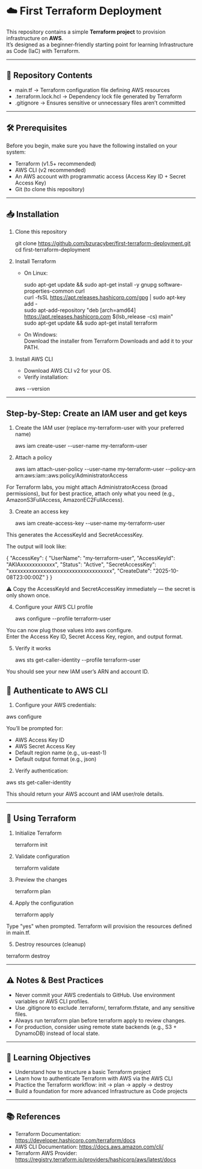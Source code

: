 # ☁️ First Terraform Deployment

This repository contains a simple **Terraform project** to provision infrastructure on **AWS**.  
It’s designed as a beginner‑friendly starting point for learning Infrastructure as Code (IaC) with Terraform.

---

## 📂 Repository Contents
- main.tf → Terraform configuration file defining AWS resources  
- .terraform.lock.hcl → Dependency lock file generated by Terraform  
- .gitignore → Ensures sensitive or unnecessary files aren’t committed  

---

## 🛠️ Prerequisites

Before you begin, make sure you have the following installed on your system:

- Terraform (v1.5+ recommended)  
- AWS CLI (v2 recommended)  
- An AWS account with programmatic access (Access Key ID + Secret Access Key)  
- Git (to clone this repository)

---

## 📥 Installation

1. Clone this repository

    git clone https://github.com/bzuracyber/first-terraform-deployment.git  
    cd first-terraform-deployment

2. Install Terraform  

   - On Linux:

        sudo apt-get update && sudo apt-get install -y gnupg software-properties-common curl  
        curl -fsSL https://apt.releases.hashicorp.com/gpg | sudo apt-key add -  
        sudo apt-add-repository "deb [arch=amd64] https://apt.releases.hashicorp.com $(lsb_release -cs) main"  
        sudo apt-get update && sudo apt-get install terraform

   - On Windows:  
     Download the installer from Terraform Downloads and add it to your PATH.

3. Install AWS CLI  
   - Download AWS CLI v2 for your OS.  
   - Verify installation:

    aws --version
---

## Step-by-Step: Create an IAM user and get keys

1. Create the IAM user (replace my-terraform-user with your preferred name)

    aws iam create-user --user-name my-terraform-user

2. Attach a policy  

    aws iam attach-user-policy --user-name my-terraform-user --policy-arn arn:aws:iam::aws:policy/AdministratorAccess

For Terraform labs, you might attach AdministratorAccess (broad permissions), but for best practice, attach only what you need (e.g., AmazonS3FullAccess, AmazonEC2FullAccess).

3. Create an access key

    aws iam create-access-key --user-name my-terraform-user

This generates the AccessKeyId and SecretAccessKey.

The output will look like:

{
  "AccessKey": {
    "UserName": "my-terraform-user",
    "AccessKeyId": "AKIAxxxxxxxxxxxx",
    "Status": "Active",
    "SecretAccessKey": "xxxxxxxxxxxxxxxxxxxxxxxxxxxxxxxxxxxx",
    "CreateDate": "2025-10-08T23:00:00Z"
  }
}

⚠️ Copy the AccessKeyId and SecretAccessKey immediately — the secret is only shown once.

4. Configure your AWS CLI profile  

    aws configure --profile terraform-user

You can now plug those values into aws configure.  
Enter the Access Key ID, Secret Access Key, region, and output format.

5. Verify it works  
    
    aws sts get-caller-identity --profile terraform-user

You should see your new IAM user’s ARN and account ID.


## 🔐 Authenticate to AWS CLI

1. Configure your AWS credentials:

aws configure

You’ll be prompted for:  
- AWS Access Key ID  
- AWS Secret Access Key  
- Default region name (e.g., us-east-1)  
- Default output format (e.g., json)

2. Verify authentication:

aws sts get-caller-identity

This should return your AWS account and IAM user/role details.

---

## 🚀 Using Terraform

1. Initialize Terraform

    terraform init

2. Validate configuration

    terraform validate

3. Preview the changes

    terraform plan

4. Apply the configuration

    terraform apply

Type "yes" when prompted. Terraform will provision the resources defined in main.tf.

5. Destroy resources (cleanup)

terraform destroy

---

## ⚠️ Notes & Best Practices
- Never commit your AWS credentials to GitHub. Use environment variables or AWS CLI profiles.  
- Use .gitignore to exclude .terraform/, terraform.tfstate, and any sensitive files.  
- Always run terraform plan before terraform apply to review changes.  
- For production, consider using remote state backends (e.g., S3 + DynamoDB) instead of local state.

---

## 🎯 Learning Objectives
- Understand how to structure a basic Terraform project  
- Learn how to authenticate Terraform with AWS via the AWS CLI  
- Practice the Terraform workflow: init → plan → apply → destroy  
- Build a foundation for more advanced Infrastructure as Code projects

---

## 📚 References
- Terraform Documentation: https://developer.hashicorp.com/terraform/docs  
- AWS CLI Documentation: https://docs.aws.amazon.com/cli/  
- Terraform AWS Provider: https://registry.terraform.io/providers/hashicorp/aws/latest/docs
```